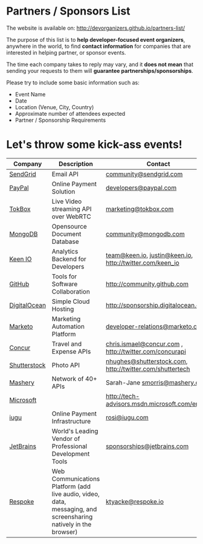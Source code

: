 Partners / Sponsors List
========================

The website is available on: http://devorganizers.github.io/partners-list/

The purpose of this list is to **help developer-focused event organizers**, anywhere in the world, to find **contact information** for companies that are interested in helping partner, or sponsor events.

The time each company takes to reply may vary, and it **does not mean** that sending your requests to them will **guarantee partnerships/sponsorships**.

Please try to include some basic information such as:

- Event Name
- Date
- Location (Venue, City, Country)
- Approximate number of attendees expected
- Partner / Sponsorship Requirements

Let's throw some kick-ass events!
=================================

| Company                                       | Description                                                                                                     | Contact                                                                             |
|-----------------------------------------------|-----------------------------------------------------------------------------------------------------------------|-------------------------------------------------------------------------------------|
| [SendGrid](https://sendgrid.com/)             | Email API                                                                                                       | community@sendgrid.com                                                              |
| [PayPal](https://www.paypal.com/)             | Online Payment Solution                                                                                         | developers@paypal.com                                                               |
| [TokBox](https://tokbox.com/)                 | Live Video streaming API over WebRTC                                                                            | marketing@tokbox.com                                                                |
| [MongoDB](https://www.mongodb.com/)           | Opensource Document Database                                                                                    | community@mongodb.com                                                               |
| [Keen IO](https://keen.io/)                   | Analytics Backend for Developers                                                                                | team@keen.io, justin@keen.io, http://twitter.com/keen_io                            |
| [GitHub](https://github.com/)                 | Tools for Software Collaboration                                                                                | http://community.github.com                                                         |
| [DigitalOcean](https://www.digitalocean.com/) | Simple Cloud Hosting                                                                                            | http://sponsorship.digitalocean.com/                                                |
| [Marketo](https://www.marketo.com/)           | Marketing Automation Platform                                                                                   | developer-relations@marketo.com                                                     |
| [Concur](https://www.concur.com/)             | Travel and Expense APIs                                                                                         | chris.ismael@concur.com , http://twitter.com/concurapi                              |
| [Shutterstock](http://www.shutterstock.com/)  | Photo API                                                                                                       | nhughes@shutterstock.com, http://twitter.com/shuttertech                            |
| [Mashery](https://www.mashery.com/)           | Network of 40+ APIs                                                                                             | Sarah-Jane <smorris@mashery.com>                                                    |
| [Microsoft](https://www.microsoft.com/)       |                                                                                                                 | http://tech-advisors.msdn.microsoft.com/en-us                                       |
| [iugu](https://iugu.com/)                     | Online Payment Infrastructure                                                                                   | rosi@iugu.com                                                                       |
| [JetBrains](https://www.jetbrains.com/)       | World's Leading Vendor of Professional Development Tools                                                        | sponsorships@jetbrains.com                                                          |
| [Respoke](https://www.respoke.io/)            | Web Communications Platform (add live audio, video, data, messaging, and screensharing natively in the browser) | ktyacke@respoke.io                                                                  |
